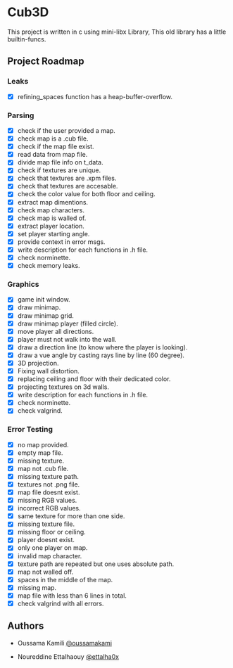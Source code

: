 # Cub3D

This project is written in c using mini-libx Library, This old library has a little builtin-funcs.

## Project Roadmap
### Leaks
- [X] refining_spaces function has a heap-buffer-overflow.
### Parsing
- [x]   check if the user provided a map.
- [x]   check map is a .cub file.
- [x]   check if the map file exist.
- [x]   read data from map file.
- [x]   divide map file info on t_data.
- [x]   check if textures are unique.
- [x]   check that textures are .xpm files.
- [x]   check that textures are accesable.
- [x]   check the color value for both floor and ceiling.
- [x]   extract map dimentions.
- [X]   check map characters.
- [X]   check map is walled of.
- [X]   extract player location.
- [X]   set player starting angle.
- [x]   provide context in error msgs.
- [X]   write description for each functions in .h file.
- [X]   check norminette.
- [x]   check memory leaks.
### Graphics
- [X]   game init window.
- [X]   draw minimap.
- [X]   draw minimap grid.
- [X]   draw minimap player (filled circle).
- [X]   move player all directions.
- [X]   player must not walk into the wall.
- [X]   draw a direction line (to know where the player is looking).
- [X]   draw a vue angle by casting rays line by line (60 degree).
- [X]   3D projection.
- [X]   Fixing wall distortion.
- [X]   replacing ceiling and floor with their dedicated color.
- [X]   projecting textures on 3d walls.
- [X]   write description for each functions in .h file.
- [X]   check norminette.
- [X]	check valgrind.
### Error Testing
- [X]   no map provided.
- [X]   empty map file.
- [X]   missing texture.
- [X]   map not .cub file.
- [X]   missing texture path.
- [X]   textures not .png file.
- [X]   map file doesnt exist.
- [X]   missing RGB values.
- [X]   incorrect RGB values.
- [X]   same texture for more than one side.
- [X]   missing texture file.
- [X]   missing floor or ceiling.
- [X]   player doesnt exist.
- [X]   only one player on map.
- [X]   invalid map character.
- [X]   texture path are repeated but one uses absolute path.
- [X]   map not walled off.
- [X]	spaces in the middle of the map.
- [X]   missing map.
- [X]	map file with less than 6 lines in total.
- [X]   check valgrind with all errors.

## Authors

- Oussama Kamili [@oussamakami](https://github.com/oussamakami)

- Noureddine Ettalhaouy [@ettalha0x](https://github.com/ettalha0x)